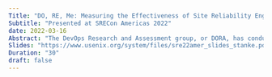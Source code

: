 ```yaml
---
Title: "DO, RE, Me: Measuring the Effectiveness of Site Reliability Engineering"
Subtitle: "Presented at SRECon Americas 2022"
date: 2022-03-16
Abstract: "The DevOps Research and Assessment group, or DORA, has conducted broad research on engineering teams’ use of DevOps for nearly a decade. Meanwhile, Site Reliability Engineering (SRE) has emerged as a methodology with similar values and goals to DevOps. How do these movements compare? In 2021, for the first time, DORA studied the use of SRE across technology teams, to evaluate its adoption and effectiveness. We found that SRE practices are widespread, with a majority of teams surveyed employing these techniques to some extent. We also found that SRE works: higher adoption of SRE practices predicts better results across the range of DevOps success metrics. In this talk, we’ll explore the relationship between DevOps and SRE and how even elite software delivery teams can benefit through the continuous modernization of technical operations."
Slides: "https://www.usenix.org/system/files/sre22amer_slides_stanke.pdf"
Duration: "30"
draft: false
---
```

